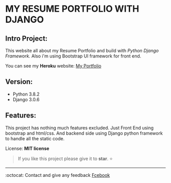 # MY RESUME PORTFOLIO WITH DJANGO
## Intro Project: 
This website all about my Resume Portfolio and build with *Python Django Framework.* 
Also i'm using Bootstrap UI framework for front end.

You can see my __Heroku__ website: <a href="https://itsrajkumar.herokuapp.com/" target="_blank">My Portfolio</a>

## Version:
- Python 3.8.2
- Django 3.0.6

## Features:
This project has nothing much features excluded.
Just Front End using bootstrap and html/css.
And backend side using Django python framework to handle all the static code.

License: __MIT license__


> If you like this project please give it to __star__. :star:

---

:octocat: Contact and give any feedback [Fcebook](https://www.facebook.com/itsrajkumar1)
